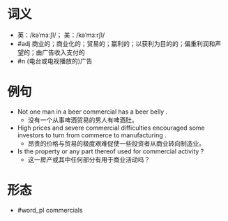 # 词义
- 英：/kəˈmɜːʃl/； 美：/kəˈmɜːrʃl/
- #adj 商业的；商业化的；贸易的；赢利的；以获利为目的的；偏重利润和声望的；由广告收入支付的
- #n (电台或电视播放的)广告
# 例句
- Not one man in a beer commercial has a beer belly .
	- 没有一个从事啤酒贸易的男人有啤酒肚。
- High prices and severe commercial difficulties encouraged some investors to turn from commerce to manufacturing .
	- 昂贵的价格与贸易的极度艰难促使一些投资者从商业转向制造业。
- Is the property or any part thereof used for commercial activity ?
	- 这一房产或其中任何部分有用于商业活动吗？
# 形态
- #word_pl commercials
